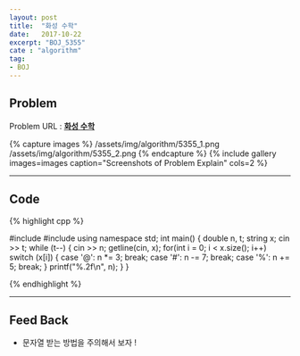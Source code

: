 ```yaml
---
layout: post
title:  "화성 수학"
date:   2017-10-22
excerpt: "BOJ_5355"
cate : "algorithm"
tag:
- BOJ
---
```


## Problem
Problem URL : **[화성 수학](https://www.acmicpc.net/problem/5355)**

{% capture images %}
    /assets/img/algorithm/5355_1.png
    /assets/img/algorithm/5355_2.png
{% endcapture %}
{% include gallery images=images caption="Screenshots of Problem Explain" cols=2 %}

---

## Code
{% highlight cpp %}

#include <iostream>
#include <string>
using namespace std;
int main() {
    double n, t;
    string x;
    cin >> t;
    while (t--)
    {
        cin >> n;
        getline(cin, x);
        for(int i = 0; i < x.size(); i++)
            switch (x[i])
        {
            case '@':
                n *= 3;
                break;
            case '#':
                n -= 7;
                break;
            case '%':
                n += 5;
                break;
        }
        printf("%.2f\n", n);
    }
}

{% endhighlight %}

---

## Feed Back 
* 문자열 받는 방법을 주의해서 보자 ! 
